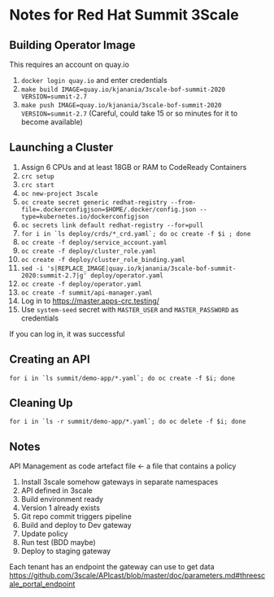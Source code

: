 # Notes for Red Hat Summit 3Scale

## Building Operator Image
This requires an account on quay.io
1. `docker login quay.io` and enter credentials
2. `make build IMAGE=quay.io/kjanania/3scale-bof-summit-2020 VERSION=summit-2.7`
3. `make push IMAGE=quay.io/kjanania/3scale-bof-summit-2020 VERSION=summit-2.7`
   (Careful, could take 15 or so minutes for it to become available)


## Launching a Cluster
1. Assign 6 CPUs and at least 18GB or RAM to CodeReady Containers
2. `crc setup`
3. `crc start`
4. `oc new-project 3scale`
4. `oc create secret generic redhat-registry --from-file=.dockerconfigjson=$HOME/.docker/config.json --type=kubernetes.io/dockerconfigjson`
5. `oc secrets link default redhat-registry --for=pull`
6. ```for i in `ls deploy/crds/*_crd.yaml`; do oc create -f $i ; done```
7. `oc create -f deploy/service_account.yaml`
8. `oc create -f deploy/cluster_role.yaml`
9. `oc create -f deploy/cluster_role_binding.yaml`
10. `sed -i 's|REPLACE_IMAGE|quay.io/kjanania/3scale-bof-summit-2020:summit-2.7|g' deploy/operator.yaml`
11. `oc create -f deploy/operator.yaml`
12. `oc create -f summit/api-manager.yaml`
13. Log in to https://master.apps-crc.testing/
14. Use `system-seed` secret with `MASTER_USER` and `MASTER_PASSWORD` as credentials

If you can log in, it was successful

## Creating an API
```for i in `ls summit/demo-app/*.yaml`; do oc create -f $i; done```


## Cleaning Up
```for i in `ls -r summit/demo-app/*.yaml`; do oc delete -f $i; done```


## Notes
API Management as code
artefact file <- a file that contains a policy

1. Install 3scale somehow gateways in separate namespaces
2. API defined in 3scale
3. Build environment ready
4. Version 1 already exists
5. Git repo commit triggers pipeline
6. Build and deploy to Dev gateway
7. Update policy
8. Run test (BDD maybe)
9. Deploy to staging gateway

Each tenant has an endpoint the gateway can use to get data
https://github.com/3scale/APIcast/blob/master/doc/parameters.md#threescale_portal_endpoint